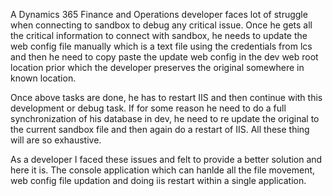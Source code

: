 A Dynamics 365 Finance and Operations developer faces lot of struggle when connecting to sandbox to debug any critical issue.
Once he gets all the critical information to connect with sandbox, he needs to update the web config file manually which is a text file
using the credentials from lcs and then he need to copy paste the update web config in the dev web root location prior which
the developer preserves the original somewhere in known location.

Once above tasks are done, he has to restart IIS and then continue with this development or debug task. If for some reason he need
to do a full synchronization of his database in dev, he need to re update the original to the current sandbox file and then again
do a restart of IIS. All these thing will are so exhaustive.

As a developer I faced these issues and felt to provide a better solution and here it is. The console application which can hanlde all
the file movement, web config file updation and doing iis restart within a single application.
